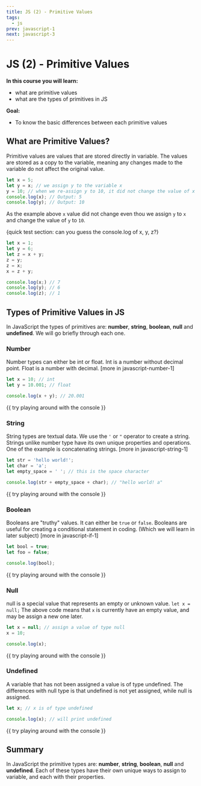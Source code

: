 ```yaml
---
title: JS (2) - Primitive Values
tags:
  - js
prev: javascript-1
next: javascript-3
---
```

# JS (2) - Primitive Values

**In this course you will learn:**
- what are primitive values
- what are the types of primitives in JS

**Goal:**
- To know the basic differences between each primitive values


## What are Primitive Values?
Primitive values are values that are stored directly in variable. The values are stored as a copy to the variable, meaning any changes made to the variable do not affect the original value.

```js
let x = 5;
let y = x; // we assign y to the variable x
y = 10; // when we re-assign y to 10, it did not change the value of x
console.log(x); // Output: 5
console.log(y); // Output: 10
```

As the example above `x` value did not change even thou we assign `y` to `x` and change the value of `y` to `10`. 

{quick test section: can you guess the console.log of x, y, z?}
```js
let x = 1;
let y = 6;
let z = x + y;
z = y;
z = x;
x = z + y;

console.log(x;) // 7
console.log(y); // 6
console.log(z); // 1
```

## Types of Primitive Values in JS
In JavaScript the types of primitives are: **number**, **string**, **boolean**, **null** and **undefined**. We will go briefly through each one.

### Number
Number types can either be int or float. Int is a number without decimal point. Float is a number with decimal. [more in javascript-number-1]

```js
let x = 10; // int
let y = 10.001; // float

console.log(x + y); // 20.001
```

{{ try playing around with the console }}

### String
String types are textual data. We use the `'` or `"` operator to create a string. Strings unlike number type have its own unique properties and operations. One of the example is concatenating strings. [more in javascript-string-1]
```js
let str = 'hello world!';
let char = 'a';
let empty_space = ' '; // this is the space character

console.log(str + empty_space + char); // "hello world! a"
```

{{ try playing around with the console }}

### Boolean
Booleans are "truthy" values. It can either be `true` or `false`. Booleans are useful for creating a conditional statement in coding. (Which we will learn in later subject) [more in javascript-if-1]
```js
let bool = true;
let foo = false;

console.log(bool);
```

{{ try playing around with the console }}

### Null
null is a special value that represents an empty or unknown value. `let x = null;`
The above code means that `x` is currently have an empty value, and may be assign a new one later.

```js
let x = null; // assign a value of type null
x = 10;

console.log(x);
```

{{ try playing around with the console }}

### Undefined
A variable that has not been assigned a value is of type undefined. The differences with null type is that undefined is not yet assigned, while null is assigned.

```js
let x; // x is of type undefined

console.log(x); // will print undefined
```

{{ try playing around with the console }}

## Summary
In JavaScript the primitive types are: **number**, **string**, **boolean**, **null** and **undefined**. Each of these types have their own unique ways to assign to variable, and each with their properties.